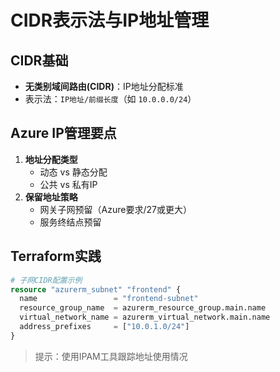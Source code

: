 # CIDR表示法与IP地址管理

## CIDR基础
- **无类别域间路由(CIDR)**：IP地址分配标准
- 表示法：`IP地址/前缀长度`（如 `10.0.0.0/24`）

## Azure IP管理要点
1. **地址分配类型**
   - 动态 vs 静态分配
   - 公共 vs 私有IP
2. **保留地址策略**
   - 网关子网预留（Azure要求/27或更大）
   - 服务终结点预留

## Terraform实践
```terraform
# 子网CIDR配置示例
resource "azurerm_subnet" "frontend" {
  name                 = "frontend-subnet"
  resource_group_name  = azurerm_resource_group.main.name
  virtual_network_name = azurerm_virtual_network.main.name
  address_prefixes     = ["10.0.1.0/24"]
}
```

> 提示：使用IPAM工具跟踪地址使用情况